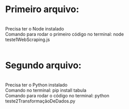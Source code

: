 <h1>Primeiro arquivo:</h1><br>
Precisa ter o Node instalado<br>
Comando para rodar o primeiro código no terminal: node teste1WebScraping.js<br><br>

<h1>Segundo arquivo:</h1><br>
Precisa ter o Python instalado<br>
Comando no terminal: pip install tabula<br>
Comando para rodar o código no terminal: python teste2TransformaçãoDeDados.py<br>
